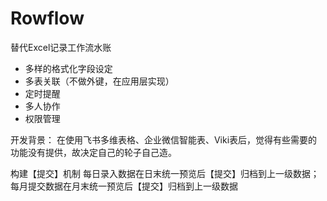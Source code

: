 # Rowflow

替代Excel记录工作流水账

* 多样的格式化字段设定
* 多表关联（不做外键，在应用层实现）
* 定时提醒
* 多人协作
* 权限管理

开发背景： 在使用飞书多维表格、企业微信智能表、Viki表后，觉得有些需要的功能没有提供，故决定自己的轮子自己造。

构建【提交】机制
每日录入数据在日末统一预览后【提交】归档到上一级数据；
每月提交数据在月末统一预览后【提交】归档到上一级数据

